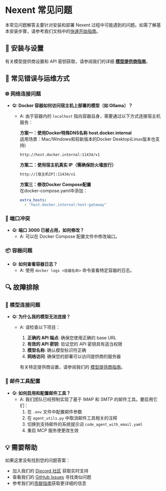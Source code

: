 # Nexent 常见问题

本常见问题解答主要针对安装和部署 Nexent 过程中可能遇到的问题。如需了解基本安装步骤，请参考我们文档中的[快速开始指南](./overview#quick-start)。

## 🚀 安装与设置

有关模型提供商设置和 API 密钥获取，请参阅我们的详细 **[模型提供商指南](./model-providers)**。

## 🚫 常见错误与运维方式

### 🌐 网络连接问题
- **Q: Docker 容器如何访问宿主机上部署的模型（如 Ollama）？**
  - A: 由于容器内的 `localhost` 指向容器自身，需要通过以下方式连接宿主机服务：
  
    **方案一：使用Docker特殊DNS名称 host.docker.internal**  
    适用场景：Mac/Windows和较新版本的Docker Desktop(Linux版本也支持)  
      ```bash
      http://host.docker.internal:11434/v1
      ```
    **方案二：使用宿主机真实 IP（需确保防火墙放行）**
    ```bash
    http://[宿主机IP]:11434/v1
    ```
    **方案三：修改Docker Compose配置**  
    在docker-compose.yaml中添加：
    ```yaml
    extra_hosts:
      - "host.docker.internal:host-gateway"
    ```

### 🔌 端口冲突
- **Q: 端口 3000 已被占用，如何修改？**
  - A: 可以在 Docker Compose 配置文件中修改端口。

### 📦 容器问题
- **Q: 如何查看容器日志？**
  - A: 使用 `docker logs <容器名称>` 命令查看特定容器的日志。

## 🔍 故障排除

### 🔢 模型连接问题

- **Q: 为什么我的模型无法连接？**
  - A: 请检查以下项目：
    1. **正确的 API 端点**: 确保您使用正确的 base URL
    2. **有效的 API 密钥**: 验证您的 API 密钥具有适当权限
    3. **模型名称**: 确认模型标识符正确
    4. **网络访问**: 确保您的部署可以访问提供商的服务器
    
    有关特定提供商设置，请参阅我们的 [模型提供商指南](./model-providers)。

### 📧 邮件工具配置
- **Q: 如何启用和配置邮件工具？**
  - A: 我们团队已经预制实现了基于 IMAP 和 SMTP 的邮件工具。要启用它们：
    1. 在 `.env` 文件中配置邮件参数
    2. 在 `agent_utils.py` 中取消邮件工具相关的注释
    3. 切换到支持邮件的系统提示词 `code_agent_with_email.yaml`
    4. 重启 MCP 服务使更改生效

## 💡 需要帮助

如果这里没有找到您的问题答案：
- 加入我们的 [Discord 社区](https://discord.gg/tb5H3S3wyv) 获取实时支持
- 查看我们的 [GitHub Issues](https://github.com/ModelEngine-Group/nexent/issues) 寻找类似问题
- 参考我们的[贡献指南](../contributing)获取更详细的信息 